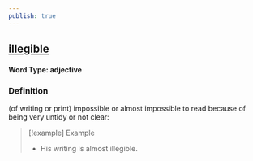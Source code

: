 ```yaml
---
publish: true
---
```

## [illegible](https://dictionary.cambridge.org/dictionary/english/illegible)

#### Word Type: adjective
### Definition
(of writing or print) impossible or almost impossible to read because of being very untidy or not clear:

>[!example] Example
> - His writing is almost illegible.
